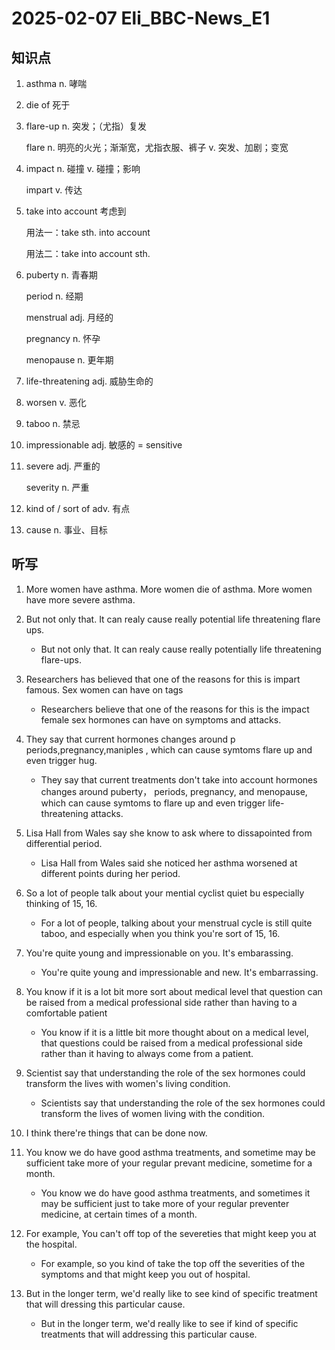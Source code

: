 # 2025-02-07 Eli_BBC-News_E1

## 知识点

1. asthma n. 哮喘

2. die of 死于

3. flare-up n. 突发；（尤指）复发

   flare n. 明亮的火光；渐渐宽，尤指衣服、裤子 v. 突发、加剧；变宽

4. impact n. 碰撞 v. 碰撞；影响

   impart v. 传达

5. take into account 考虑到

   用法一：take sth. into account

   用法二：take into account sth.

6. puberty n. 青春期

   period n. 经期

   menstrual adj. 月经的

   pregnancy n. 怀孕

   menopause n. 更年期

7. life-threatening adj. 威胁生命的

8. worsen v. 恶化

9. taboo n. 禁忌

10. impressionable adj. 敏感的 = sensitive

11. severe adj. 严重的

    severity n. 严重

12. kind of / sort of adv. 有点

13. cause n. 事业、目标

## 听写

1. More women have asthma. More women die of asthma. More women have more severe asthma.

2. But not only that. It can realy cause really potential life threatening flare ups.

   - But not only that. It can realy cause really potentially life threatening flare-ups.

3. Researchers has believed that one of the reasons for this is impart famous. Sex women can have on tags

   - Researchers believe that one of the reasons for this is the impact female sex hormones can have on symptoms and attacks.

4. They say that current hormones changes around p periods,pregnancy,maniples , which can cause symtoms flare up and even trigger hug.

   - They say that current treatments don't take into account hormones changes around puberty， periods, pregnancy, and menopause, which can cause symtoms to flare up and even trigger life-threatening attacks.

5. Lisa Hall from Wales say she know to ask where to dissapointed from differential period.

   - Lisa Hall from Wales said she noticed her asthma worsened at different points during her period.

6. So a lot of people talk about your mential cyclist quiet bu especially thinking of 15, 16.

   - For a lot of people, talking about your menstrual cycle is still quite taboo, and especially when you think you're sort of 15, 16.

7. You're quite young and impressionable on you. It's embarassing.

   - You're quite young and impressionable and new. It's embarrassing.

8. You know if it is a lot bit more sort about medical level that question can be raised from a medical professional side rather than having to a comfortable patient

   - You know if it is a little bit more thought about on a medical level, that questions could be raised from a medical professional side rather than it having to always come from a patient.

9. Scientist say that understanding the role of the sex hormones could transform the lives with women's living condition.

   - Scientists say that understanding the role of the sex hormones could transform the lives of women living with the condition.

10. I think there're things that can be done now.

11. You know we do have good asthma treatments, and sometime may be sufficient take more of your regular prevant medicine, sometime for a month.

    - You know we do have good asthma treatments, and sometimes it may be sufficient just to take more of your regular preventer medicine, at certain times of a month.

12. For example, You can't off top of the severeties that might keep you at the hospital.

    - For example, so you kind of take the top off the severities of the symptoms and that might keep you out of hospital.

13. But in the longer term, we'd really like to see kind of specific treatment that will dressing this particular cause.

    - But in the longer term, we'd really like to see if kind of specific treatments that will addressing this particular cause.
